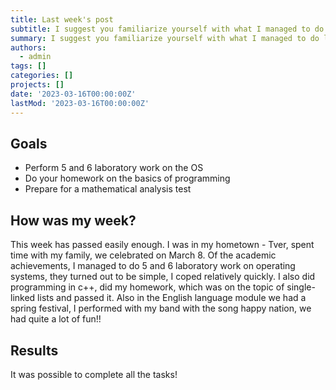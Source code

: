 ```yaml
---
title: Last week's post
subtitle: I suggest you familiarize yourself with what I managed to do last week! неделе!
summary: I suggest you familiarize yourself with what I managed to do last week!
authors:
  - admin
tags: []
categories: []
projects: []
date: '2023-03-16T00:00:00Z'
lastMod: '2023-03-16T00:00:00Z'
---
```


## Goals

- Perform 5 and 6 laboratory work on the OS
- Do your homework on the basics of programming
- Prepare for a mathematical analysis test

## How was my week?

This week has passed easily enough. I was in my hometown - Tver, spent time with my family, we celebrated on March 8. Of the academic achievements, I managed to do 5 and 6 laboratory work on operating systems, they turned out to be simple, I coped relatively quickly. I also did programming in c++, did my homework, which was on the topic of single-linked lists and passed it. Also in the English language module we had a spring festival, I performed with my band with the song happy nation, we had quite a lot of fun!!

## Results

It was possible to complete all the tasks!
